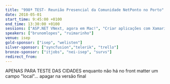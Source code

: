 ```yaml
---
title: "998ª TEST- Reunião Presencial da Comunidade NetPonto no Porto"
date: 2018-05-01
start_time: 9:45:00 +0100
end_time: 13:30:00 +0100
sessions: ["ASP.NET VNext, agora em Mac!", "Criar aplicações com Xamarin Forms" ]
speakers: ["brunomlopes", "ruimarinho"]
venue: isep
gold-sponsor: ["isep", "welisten"]
silver-sponsor: ["syncfusion","telerik", "trello"]
bronze-sponsor: ["itjobs", "nei-isep", "survs"]
redirect_from:
---
```

APENAS PARA TESTE DAS CIDADES enquanto não há no front matter um campo "local"... apagar na versão final
